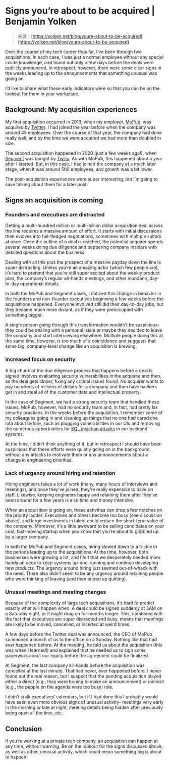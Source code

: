 <!--yml
category: 未分类
date: 2024-05-27 14:43:03
-->

# Signs you’re about to be acquired | Benjamin Yolken

> 来源：[https://yolken.net/blog/youre-about-to-be-acquired](https://yolken.net/blog/youre-about-to-be-acquired)

Over the course of my tech career thus far, I’ve been through two acquisitions. In each case, I was just a normal employee without any special inside knowledge, and found out only a few days before the deals were publicly announced. In retrospect, however, there were some clear signs in the weeks leading up to the announcements that something unusual was going on.

I’d like to share what these early indicators were so that you can be on the lookout for them in your workplace.

## Background: My acquisition experiences

My first acquisition occurred in 2013, when my employer, [MoPub](https://mopub.com/), was acquired by [Twitter](https://twitter.com). I had joined the year before when the company was around 45 employees. Over the course of that year, the company had done really well, and by the time we were acquired we had more than doubled in size.

The second acquisition happened in 2020 (just a few weeks ago!), when [Segment](https://segment.com/) was bought by [Twilio](https://twilio.com). As with MoPub, this happened about a year after I started. But, in this case, I had joined the company at a much later stage, when it was around 500 employees, and growth was a bit lower.

The post-acquisition experiences were super interesting, but I’m going to save talking about them for a later post.

## Signs an acquisition is coming

### Founders and executives are distracted

Getting a multi-hundred million or multi-billion dollar acquisition deal across the line requires a massive amount of effort. It starts with initial discussions then evolves into full-fledged negotiations, sometimes with multiple suitors at once. Once the outline of a deal is reached, the potential acquirer spends several weeks doing due diligence and peppering company insiders with detailed questions about the business.

Dealing with all this plus the prospect of a massive payday down the line is super distracting. Unless you’re an amazing actor (which few people are), it’s hard to pretend that you’re still super excited about the weekly product plan, the company’s regular all-hands meetings, and other mundane, day-to-day operational details.

In both the MoPub and Segment cases, I noticed this change in behavior in the founders and non-founder executives beginning a few weeks before the acquisitions happened. Everyone involved still did their day-to-day jobs, but they became much more distant, as if they were preoccupied with something bigger.

A single person going through this transformation wouldn’t be suspicious- they could be dealing with a personal issue or maybe they decided to leave the company and start interviewing elsewhere. Multiple people doing this at the same time, however, is too much of a coincidence and suggests that some big, company-level change like an acquisition is brewing.

### Increased focus on security

A big chunk of the due diligence process that happens before a deal is signed involves evaluating security vulnerabilities in the acquiree and then, as the deal gets closer, fixing any critical issues found. No acquirer wants to pay hundreds of millions of dollars for a company and then have hackers get in and steal all of the customer data and intellectual property.

In the case of Segment, we had a strong security team that handled these issues. MoPub, however, had no security team and, in fact, had pretty lax security practices. In the weeks before the acquisition, I remember some of my colleagues going in and cleaning up things that no one had cared one iota about before, such as plugging vulnerabilities in our UIs and removing the numerous opportunities for [SQL injection attacks](https://en.wikipedia.org/wiki/SQL_injection) in our backend systems.

At the time, I didn’t think anything of it, but in retrospect I should have been suspicious that these efforts were quietly going on in the background, without any attacks to motivate them or any announcements about a change in engineering priorities.

### Lack of urgency around hiring and retention

Hiring engineers takes a lot of work (many, many hours of interviews and meetings), and once they’ve joined, they’re really expensive to have on staff. Likewise, keeping engineers happy and retaining them after they’ve been around for a few years is also time and money intensive.

When an acquisition is going on, these activities can drop a few notches on the priority ladder. Executives and others become too busy (see discussion above), and large investments in talent could reduce the short-term value of the company. Moreover, it’s a little awkward to be selling candidates on your cool, fast-moving startup when you know that you’re about to gobbled up by a larger company.

In both the MoPub and Segment cases, hiring slowed down to a trickle in the periods leading up to the acquisitions. At the time, however, both businesses were growing a lot, and I felt that we desperately needed more hands on deck to keep systems up-and-running and continue developing new products. The urgency around hiring just seemed out-of-whack with the need. There also didn’t seem to be any urgency around retaining people who were thinking of leaving (and then ended up quitting).

### Unusual meetings and meeting changes

Because of the complexity of large tech acquisitions, it’s hard to predict exactly what will happen when. A deal could be signed suddenly at 3AM on a Saturday night, or it might drag on for months longer. This, combined with the fact that executives are super distracted and busy, means that meetings are likely to be moved, cancelled, or inserted at weird times.

A few days before the Twitter deal was announced, the CEO of MoPub summoned a bunch of us to the office on a Sunday. Nothing like that had *ever* happened before. At the meeting, he told us about the acquisition (this was when I learned!) and explained that he needed us to sign some paperwork about our equity before the agreement could be finalized.

At Segment, the last company all-hands before the acquisition was cancelled at the last minute. That had never, ever happened before. I never found out the real reason, but I suspect that the pending acquisition played either a direct (e.g., they were hoping to make an announcement) or indirect (e.g., the people on the agenda were too busy) role.

I didn’t stalk executives’ calendars, but if I had done this I probably would have seen even more obvious signs of unusual activity- meetings very early in the morning or late at night, meeting details being hidden after previously being open all the time, etc.

## Conclusion

If you’re working at a private tech company, an acquisition can happen at any time, without warning. Be on the lookout for the signs discussed above, as well as other, unusual activity, which could mean something big is about to happen!